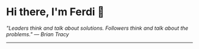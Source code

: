 <h1>Hi there, I'm Ferdi 👋</h1>

<p><em>
  "Leaders think and talk about solutions. Followers think and talk about the problems." — Brian Tracy
</em></p>

---
